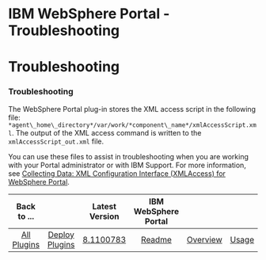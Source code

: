 
IBM WebSphere Portal - Troubleshooting
======================================

# Troubleshooting



### Troubleshooting




 


The WebSphere Portal plug-in stores the XML access script in the following file: `*agent\_home\_directory*/var/work/*component\_name*/xmlAccessScript.xml`. The output of the XML access command is written to the `xmlAccessScript_out.xml` file.


You can use these files to assist in troubleshooting when you are working with your Portal administrator or with IBM Support. For more information, see [Collecting Data: XML Configuration Interface (XMLAccess) for WebSphere Portal](http://www.ibm.com/support/docview.wss?uid=swg21451423).




|Back to ...||Latest Version|IBM WebSphere Portal |||||
| :---: | :---: | :---: | :---: | :---: | :---: | :---: | :---: |
|[All Plugins](../../index.md)|[Deploy Plugins](../README.md)|[8.1100783](https://raw.githubusercontent.com/UrbanCode/IBM-UCD-PLUGINS/main/files/WebSpherePortal/WebSpherePortal-8.1100783.zip)|[Readme](README.md)|[Overview](overview.md)|[Usage](usage.md)|[Steps](steps.md)|[Downloads](downloads.md)|
